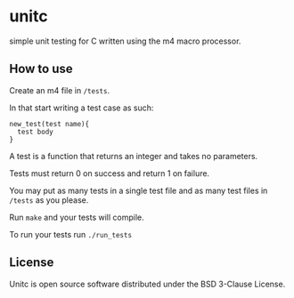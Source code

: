 # unitc

simple unit testing for C written using the m4 macro processor.

## How to use

Create an m4 file in ``/tests``.

In that start writing a test case as such:

```
new_test(test name){
  test body
} 
```
A test is a function that returns an integer and takes no parameters.

Tests must return 0 on success and return 1 on failure.

You may put as many tests in a single test file and as many test files in ``/tests`` as you please.

Run ``make`` and your tests will compile.

To run your tests run ``./run_tests``

## License

Unitc is open source software distributed under the BSD 3-Clause License.
